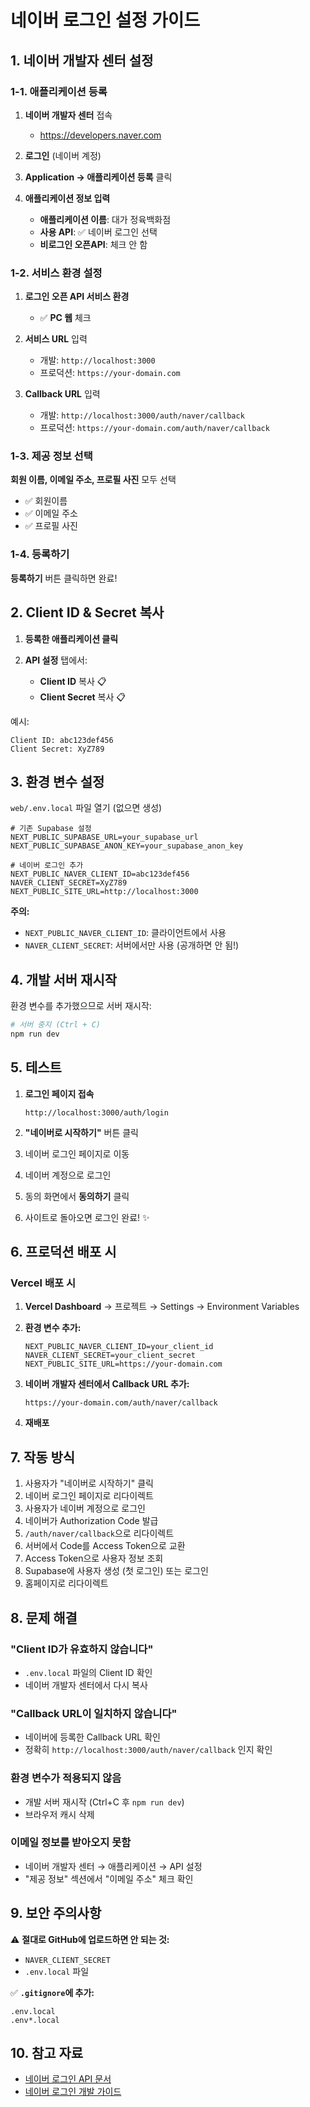 # 네이버 로그인 설정 가이드

## 1. 네이버 개발자 센터 설정

### 1-1. 애플리케이션 등록

1. **네이버 개발자 센터** 접속
   - https://developers.naver.com

2. **로그인** (네이버 계정)

3. **Application → 애플리케이션 등록** 클릭

4. **애플리케이션 정보 입력**
   - **애플리케이션 이름**: 대가 정육백화점
   - **사용 API**: ✅ 네이버 로그인 선택
   - **비로그인 오픈API**: 체크 안 함

### 1-2. 서비스 환경 설정

1. **로그인 오픈 API 서비스 환경**
   - ✅ **PC 웹** 체크

2. **서비스 URL** 입력
   - 개발: `http://localhost:3000`
   - 프로덕션: `https://your-domain.com`

3. **Callback URL** 입력
   - 개발: `http://localhost:3000/auth/naver/callback`
   - 프로덕션: `https://your-domain.com/auth/naver/callback`

### 1-3. 제공 정보 선택

**회원 이름, 이메일 주소, 프로필 사진** 모두 선택
- ✅ 회원이름
- ✅ 이메일 주소  
- ✅ 프로필 사진

### 1-4. 등록하기

**등록하기** 버튼 클릭하면 완료!

## 2. Client ID & Secret 복사

1. **등록한 애플리케이션 클릭**

2. **API 설정** 탭에서:
   - **Client ID** 복사 📋
   - **Client Secret** 복사 📋

예시:
```
Client ID: abc123def456
Client Secret: XyZ789
```

## 3. 환경 변수 설정

`web/.env.local` 파일 열기 (없으면 생성)

```env
# 기존 Supabase 설정
NEXT_PUBLIC_SUPABASE_URL=your_supabase_url
NEXT_PUBLIC_SUPABASE_ANON_KEY=your_supabase_anon_key

# 네이버 로그인 추가
NEXT_PUBLIC_NAVER_CLIENT_ID=abc123def456
NAVER_CLIENT_SECRET=XyZ789
NEXT_PUBLIC_SITE_URL=http://localhost:3000
```

**주의:**
- `NEXT_PUBLIC_NAVER_CLIENT_ID`: 클라이언트에서 사용
- `NAVER_CLIENT_SECRET`: 서버에서만 사용 (공개하면 안 됨!)

## 4. 개발 서버 재시작

환경 변수를 추가했으므로 서버 재시작:

```bash
# 서버 중지 (Ctrl + C)
npm run dev
```

## 5. 테스트

1. **로그인 페이지 접속**
   ```
   http://localhost:3000/auth/login
   ```

2. **"네이버로 시작하기"** 버튼 클릭

3. 네이버 로그인 페이지로 이동

4. 네이버 계정으로 로그인

5. 동의 화면에서 **동의하기** 클릭

6. 사이트로 돌아오면 로그인 완료! ✨

## 6. 프로덕션 배포 시

### Vercel 배포 시

1. **Vercel Dashboard** → 프로젝트 → Settings → Environment Variables

2. **환경 변수 추가:**
   ```
   NEXT_PUBLIC_NAVER_CLIENT_ID=your_client_id
   NAVER_CLIENT_SECRET=your_client_secret
   NEXT_PUBLIC_SITE_URL=https://your-domain.com
   ```

3. **네이버 개발자 센터에서 Callback URL 추가:**
   ```
   https://your-domain.com/auth/naver/callback
   ```

4. **재배포**

## 7. 작동 방식

1. 사용자가 "네이버로 시작하기" 클릭
2. 네이버 로그인 페이지로 리다이렉트
3. 사용자가 네이버 계정으로 로그인
4. 네이버가 Authorization Code 발급
5. `/auth/naver/callback`으로 리다이렉트
6. 서버에서 Code를 Access Token으로 교환
7. Access Token으로 사용자 정보 조회
8. Supabase에 사용자 생성 (첫 로그인) 또는 로그인
9. 홈페이지로 리다이렉트

## 8. 문제 해결

### "Client ID가 유효하지 않습니다"
- `.env.local` 파일의 Client ID 확인
- 네이버 개발자 센터에서 다시 복사

### "Callback URL이 일치하지 않습니다"
- 네이버에 등록한 Callback URL 확인
- 정확히 `http://localhost:3000/auth/naver/callback` 인지 확인

### 환경 변수가 적용되지 않음
- 개발 서버 재시작 (Ctrl+C 후 `npm run dev`)
- 브라우저 캐시 삭제

### 이메일 정보를 받아오지 못함
- 네이버 개발자 센터 → 애플리케이션 → API 설정
- "제공 정보" 섹션에서 "이메일 주소" 체크 확인

## 9. 보안 주의사항

⚠️ **절대로 GitHub에 업로드하면 안 되는 것:**
- `NAVER_CLIENT_SECRET`
- `.env.local` 파일

✅ **`.gitignore`에 추가:**
```
.env.local
.env*.local
```

## 10. 참고 자료

- [네이버 로그인 API 문서](https://developers.naver.com/docs/login/api/)
- [네이버 로그인 개발 가이드](https://developers.naver.com/docs/login/devguide/)

